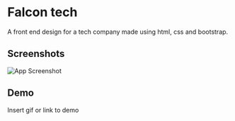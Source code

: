 
# Falcon tech

A front end design for a tech company made using html, css and bootstrap.

## Screenshots

![App Screenshot](https://via.placeholder.com/468x300?text=App+Screenshot+Here)


## Demo

Insert gif or link to demo